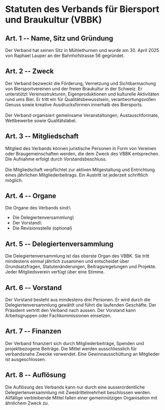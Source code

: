 # Statuten des Verbands für Biersport und Braukultur (VBBK)

## Art. 1 -- Name, Sitz und Gründung

Der Verband hat seinen Sitz in Mühlethurnen und wurde am 30. April 2025
von Raphael Lauper an der Bahnhofstrasse 56 gegründet.

## Art. 2 -- Zweck

Der Verband bezweckt die Förderung, Vernetzung und Sichtbarmachung von
Biersportvereinen und der freien Braukultur in der Schweiz. Er
unterstützt Vereinsstrukturen, Eigenproduktionen und kulturelle
Aktivitäten rund ums Bier. Er tritt ein für Qualitätsbewusstsein,
verantwortungsvollen Genuss sowie kreative Ausdrucksformen innerhalb des
Biersports.\
\
Der Verband organisiert gemeinsame Veranstaltungen, Austauschformate,
Wettbewerbe sowie Qualitätslabel.

## Art. 3 -- Mitgliedschaft

Mitglied des Verbands können juristische Personen in Form von Vereinen
oder Braugemeinschaften werden, die dem Zweck des VBBK entsprechen. Die
Aufnahme erfolgt durch Vorstandsbeschluss.\
\
Die Mitgliedschaft verpflichtet zur aktiven Mitgestaltung und
Entrichtung eines jährlichen Mitgliederbeitrags. Ein Austritt ist
jederzeit schriftlich möglich.

## Art. 4 -- Organe

Die Organe des Verbands sind:\
- Die Delegiertenversammlung\
- Der Vorstand\
- Die Revisionsstelle (optional)

## Art. 5 -- Delegiertenversammlung

Die Delegiertenversammlung ist das oberste Organ des VBBK. Sie tritt
mindestens einmal jährlich zusammen und entscheidet über
Grundsatzfragen, Statutenänderungen, Beitragsregelungen und Projekte.
Jeder Mitgliedsverein verfügt über eine Stimme.

## Art. 6 -- Vorstand

Der Vorstand besteht aus mindestens drei Personen. Er wird durch die
Delegiertenversammlung gewählt und führt die laufenden Geschäfte. Der
Präsident vertritt den Verband nach aussen. Der Vorstand kann
Arbeitsgruppen oder Fachkommissionen einsetzen.

## Art. 7 -- Finanzen

Der Verband finanziert sich durch Mitgliederbeiträge, Spenden und
projektbezogene Beiträge. Die Mittel werden ausschliesslich für
verbandsnahe Zwecke verwendet. Eine Gewinnausschüttung an Mitglieder ist
ausgeschlossen.

## Art. 8 -- Auflösung

Die Auflösung des Verbands kann nur durch eine ausserordentliche
Delegiertenversammlung mit Zweidrittelmehrheit beschlossen werden.
Allfällige verbleibende Mittel fallen einer gemeinnützigen Organisation
mit ähnlichem Zweck zu.
